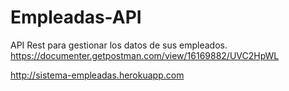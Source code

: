 # Empleadas-API
API Rest para gestionar los datos de sus empleados.
https://documenter.getpostman.com/view/16169882/UVC2HpWL

http://sistema-empleadas.herokuapp.com
